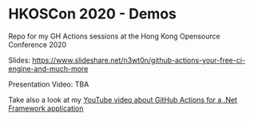# HKOSCon 2020 - Demos
Repo for my GH Actions sessions at the Hong Kong Opensource Conference 2020

Slides: https://www.slideshare.net/n3wt0n/github-actions-your-free-ci-engine-and-much-more

Presentation Video: TBA

Take also a look at my [YouTube video about GitHub Actions for a .Net Framework application](https://youtu.be/g8tdrB3kbDU)
